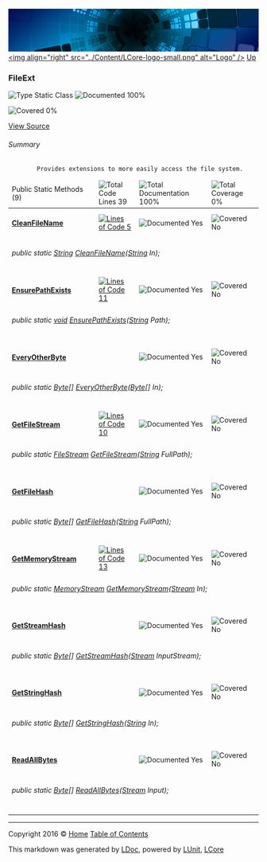 ![](../Content/LCore-banner-small.png "")
[&lt;img align=&quot;right&quot; src=&quot;../Content/LCore-logo-small.png&quot; alt=&quot;Logo&quot; /&gt;](../../README.md)
[Up](../L.md)

### FileExt

![Type Static Class](http://b.repl.ca/v1/Type-Static%20Class-blue.png "") ![Documented 100%](http://b.repl.ca/v1/Documented-100%25-brightgreen.png "")

![Covered 0%](http://b.repl.ca/v1/Covered-0%25-red.png "")

[View Source](../Extensions/Reference%20Types/FileExt.cs#L)

###### Summary

            Provides extensions to more easily access the file system.
            

<table>
<thead><tr><td>Public Static Methods (9)</td>
<td></td>
<td><img src="http://b.repl.ca/v1/Total%20Code%20Lines-39-blue.png" alt="Total Code Lines 39" /></td>
<td><img src="http://b.repl.ca/v1/Total%20Documentation-100%25-brightgreen.png" alt="Total Documentation 100%" /></td>
<td><img src="http://b.repl.ca/v1/Total%20Coverage-0%25-red.png" alt="Total Coverage 0%" /></td></tr></thead>
<tr><td><h4><strong><a href="FileExt_CleanFileName.md" alt="">CleanFileName</a></strong></h4></td>
<td>   </td>
<td><a href="../Extensions/Reference%20Types/FileExt.cs#L27" alt=""><img src="http://b.repl.ca/v1/Lines%20of%20Code-5-blue.png" alt="Lines of Code 5" /></a></td>
<td><img src="http://b.repl.ca/v1/Documented-Yes-brightgreen.png" alt="Documented Yes" /></td>
<td><img src="http://b.repl.ca/v1/Covered-No-red.png" alt="Covered No" /></td></tr>
<tr><td colspan="5"><h6>public static <a href="https://msdn.microsoft.com/en-us/library/system.string.aspx" alt="">String</a> <a href="FileExt_CleanFileName.md" alt="">CleanFileName</a>(<a href="https://msdn.microsoft.com/en-us/library/system.string.aspx" alt="">String</a> In);</h6>
</td>
</tr>
<tr><td><h4><strong><a href="FileExt_EnsurePathExists.md" alt="">EnsurePathExists</a></strong></h4></td>
<td>   </td>
<td><a href="../Extensions/Reference%20Types/FileExt.cs#L39" alt=""><img src="http://b.repl.ca/v1/Lines%20of%20Code-11-blue.png" alt="Lines of Code 11" /></a></td>
<td><img src="http://b.repl.ca/v1/Documented-Yes-brightgreen.png" alt="Documented Yes" /></td>
<td><img src="http://b.repl.ca/v1/Covered-No-red.png" alt="Covered No" /></td></tr>
<tr><td colspan="5"><h6>public static <a href="https://msdn.microsoft.com/en-us/library/system.void.aspx" alt="">void</a> <a href="FileExt_EnsurePathExists.md" alt="">EnsurePathExists</a>(<a href="https://msdn.microsoft.com/en-us/library/system.string.aspx" alt="">String</a> Path);</h6>
</td>
</tr>
<tr><td><h4><strong><a href="FileExt_EveryOtherByte.md" alt="">EveryOtherByte</a></strong></h4></td>
<td>   </td>
<td></td>
<td><img src="http://b.repl.ca/v1/Documented-Yes-brightgreen.png" alt="Documented Yes" /></td>
<td><img src="http://b.repl.ca/v1/Covered-No-red.png" alt="Covered No" /></td></tr>
<tr><td colspan="5"><h6>public static <a href="https://msdn.microsoft.com/en-us/library/system.byte.aspx" alt="">Byte</a>[] <a href="FileExt_EveryOtherByte.md" alt="">EveryOtherByte</a>(<a href="https://msdn.microsoft.com/en-us/library/system.byte.aspx" alt="">Byte</a>[] In);</h6>
</td>
</tr>
<tr><td><h4><strong><a href="FileExt_GetFileStream.md" alt="">GetFileStream</a></strong></h4></td>
<td>   </td>
<td><a href="../Extensions/Reference%20Types/FileExt.cs#L176" alt=""><img src="http://b.repl.ca/v1/Lines%20of%20Code-10-blue.png" alt="Lines of Code 10" /></a></td>
<td><img src="http://b.repl.ca/v1/Documented-Yes-brightgreen.png" alt="Documented Yes" /></td>
<td><img src="http://b.repl.ca/v1/Covered-No-red.png" alt="Covered No" /></td></tr>
<tr><td colspan="5"><h6>public static <a href="https://msdn.microsoft.com/en-us/library/system.io.filestream.aspx" alt="">FileStream</a> <a href="FileExt_GetFileStream.md" alt="">GetFileStream</a>(<a href="https://msdn.microsoft.com/en-us/library/system.string.aspx" alt="">String</a> FullPath);</h6>
</td>
</tr>
<tr><td><h4><strong><a href="FileExt_GetFileHash.md" alt="">GetFileHash</a></strong></h4></td>
<td>   </td>
<td></td>
<td><img src="http://b.repl.ca/v1/Documented-Yes-brightgreen.png" alt="Documented Yes" /></td>
<td><img src="http://b.repl.ca/v1/Covered-No-red.png" alt="Covered No" /></td></tr>
<tr><td colspan="5"><h6>public static <a href="https://msdn.microsoft.com/en-us/library/system.byte.aspx" alt="">Byte</a>[] <a href="FileExt_GetFileHash.md" alt="">GetFileHash</a>(<a href="https://msdn.microsoft.com/en-us/library/system.string.aspx" alt="">String</a> FullPath);</h6>
</td>
</tr>
<tr><td><h4><strong><a href="FileExt_GetMemoryStream.md" alt="">GetMemoryStream</a></strong></h4></td>
<td>   </td>
<td><a href="../Extensions/Reference%20Types/FileExt.cs#L211" alt=""><img src="http://b.repl.ca/v1/Lines%20of%20Code-13-blue.png" alt="Lines of Code 13" /></a></td>
<td><img src="http://b.repl.ca/v1/Documented-Yes-brightgreen.png" alt="Documented Yes" /></td>
<td><img src="http://b.repl.ca/v1/Covered-No-red.png" alt="Covered No" /></td></tr>
<tr><td colspan="5"><h6>public static <a href="https://msdn.microsoft.com/en-us/library/system.io.memorystream.aspx" alt="">MemoryStream</a> <a href="FileExt_GetMemoryStream.md" alt="">GetMemoryStream</a>(<a href="https://msdn.microsoft.com/en-us/library/system.io.stream.aspx" alt="">Stream</a> In);</h6>
</td>
</tr>
<tr><td><h4><strong><a href="FileExt_GetStreamHash.md" alt="">GetStreamHash</a></strong></h4></td>
<td>   </td>
<td></td>
<td><img src="http://b.repl.ca/v1/Documented-Yes-brightgreen.png" alt="Documented Yes" /></td>
<td><img src="http://b.repl.ca/v1/Covered-No-red.png" alt="Covered No" /></td></tr>
<tr><td colspan="5"><h6>public static <a href="https://msdn.microsoft.com/en-us/library/system.byte.aspx" alt="">Byte</a>[] <a href="FileExt_GetStreamHash.md" alt="">GetStreamHash</a>(<a href="https://msdn.microsoft.com/en-us/library/system.io.stream.aspx" alt="">Stream</a> InputStream);</h6>
</td>
</tr>
<tr><td><h4><strong><a href="FileExt_GetStringHash.md" alt="">GetStringHash</a></strong></h4></td>
<td>   </td>
<td></td>
<td><img src="http://b.repl.ca/v1/Documented-Yes-brightgreen.png" alt="Documented Yes" /></td>
<td><img src="http://b.repl.ca/v1/Covered-No-red.png" alt="Covered No" /></td></tr>
<tr><td colspan="5"><h6>public static <a href="https://msdn.microsoft.com/en-us/library/system.byte.aspx" alt="">Byte</a>[] <a href="FileExt_GetStringHash.md" alt="">GetStringHash</a>(<a href="https://msdn.microsoft.com/en-us/library/system.string.aspx" alt="">String</a> In);</h6>
</td>
</tr>
<tr><td><h4><strong><a href="FileExt_ReadAllBytes.md" alt="">ReadAllBytes</a></strong></h4></td>
<td>   </td>
<td></td>
<td><img src="http://b.repl.ca/v1/Documented-Yes-brightgreen.png" alt="Documented Yes" /></td>
<td><img src="http://b.repl.ca/v1/Covered-No-red.png" alt="Covered No" /></td></tr>
<tr><td colspan="5"><h6>public static <a href="https://msdn.microsoft.com/en-us/library/system.byte.aspx" alt="">Byte</a>[] <a href="FileExt_ReadAllBytes.md" alt="">ReadAllBytes</a>(<a href="https://msdn.microsoft.com/en-us/library/system.io.stream.aspx" alt="">Stream</a> Input);</h6>
</td>
</tr>
<tr><td width="850px" colspan="5"></td></tr>
</table>




---

Copyright 2016 &copy; [Home](../../README.md) [Table of Contents](../../TableOfContents.md)

This markdown was generated by [LDoc](https://github.com/CodeSingularity/LDoc), powered by [LUnit](https://github.com/CodeSingularity/LUnit), [LCore](https://github.com/CodeSingularity/LCore)
